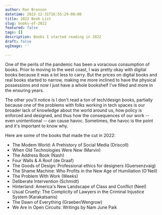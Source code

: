 ```yaml
---
author: Ron Bronson
datetime: 2022-12-31T16:55:29-08:00
title: 2022 Book List
slug: books-of-2022
featured: false
tags: []
description: Books I started reading in 2022
draft: false
ogImage: ''

---
```

One of the perils of the pandemic has been a voracious consumption of books. Prior to moving to the west coast, I was pretty okay with digital books because it was a lot less to carry. But the prices on digital books and real books started to narrow, making me more inclined to have the physical possessions and now I just have a whole bookshelf I've filled and more in the ensuring years.

The other you'll notice is I don't read a ton of tech/design books, partially because one of the problems with folks working in tech spaces is our broader lack of knowledge about the world around us, how policy is enforced and designed, and thus how the consequences of our work -- even unintentional -- can cause havoc. Sometimes, the havoc is the point and it's important to know why. 

Here are some of the books that made the cut in 2022:

* The Modem World: A Prehistory of Social Media (Driscoll)
* When Old Technologies Were New (Marvin)
* The Address Book (Nash)
* Four Walls & A Roof (de Graaf)
* The Goods of Design: Professional ethics for designers (Guersenzvaig)
* The Shame Machine: Who Profits in the New Age of Humiliation (O'Neil)
* The Problem With Work (Weeks)
* Deliberate Intervention (Schmidt)
* Hinterland: America's New Landscape of Class and Conflict (Neel)
* Usual Cruelty: The Complicity of Lawyers in the Criminal Injustice System (Karakatsanis)
* The Dawn of Everything (Graeber/Wengrow)
* We Are in Open Circuits: Writings by Nam June Paik